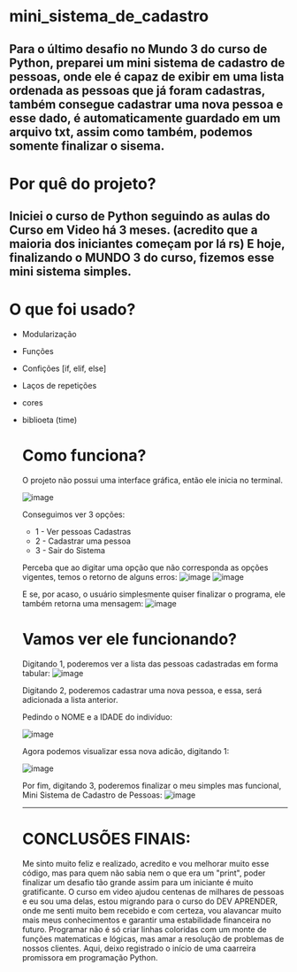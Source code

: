 # mini_sistema_de_cadastro
Para o último desafio no Mundo 3 do curso de Python, preparei um mini sistema de cadastro de pessoas, onde ele é capaz de exibir em uma lista ordenada as pessoas que já foram cadastras, também consegue cadastrar uma nova pessoa e esse dado, é automaticamente guardado em um arquivo txt, assim como também, podemos somente finalizar o sisema.
---------------------------------------------------------------------------------------

# Por quê do projeto?
Iniciei o curso de Python seguindo as aulas do Curso em Video há 3 meses.
(acredito que a maioria dos iniciantes começam por lá rs)
E hoje, finalizando o MUNDO 3 do curso, fizemos esse mini sistema simples.
----------------------------------------------------------------------------------------
# O que foi usado?
- Modularização
- Funções
- Confições [if, elif, else]
- Laços de repetições
- cores
- biblioeta (time)

  # Como funciona?
  O projeto não possui uma interface gráfica, então ele inicia no terminal.
  
  ![image](https://github.com/Henrique-de-Souza/mini_sistema_de_cadastro/assets/148600312/3845743a-8be2-4694-8ce6-e5e56e2d7484)

  Conseguimos ver 3 opções:
  - 1 - Ver pessoas Cadastras
  - 2 - Cadastrar uma pessoa
  - 3 - Sair do Sistema

  Perceba que ao digitar uma opção que não corresponda as opções vigentes, temos o retorno de alguns erros:
  ![image](https://github.com/Henrique-de-Souza/mini_sistema_de_cadastro/assets/148600312/42910fdc-51ea-4fb2-b93c-3c6180b16b6a)
  ![image](https://github.com/Henrique-de-Souza/mini_sistema_de_cadastro/assets/148600312/38116ea4-6ae6-4e2a-9c92-4360043d4ff3)

  E se, por acaso, o usuário simplesmente quiser finalizar o programa, ele também retorna uma mensagem:
  ![image](https://github.com/Henrique-de-Souza/mini_sistema_de_cadastro/assets/148600312/1175411f-1189-42c8-8d4f-f8de4bf032c2)

  # Vamos ver ele funcionando?
  Digitando 1, poderemos ver a lista das pessoas cadastradas em forma tabular:
  ![image](https://github.com/Henrique-de-Souza/mini_sistema_de_cadastro/assets/148600312/2aa5476f-c4a1-46cf-86e2-9e5aa03d817e)

  Digitando 2, poderemos cadastrar uma nova pessoa, e essa, será adicionada a lista anterior.
  
  Pedindo o NOME e a IDADE do indivíduo:
  
  ![image](https://github.com/Henrique-de-Souza/mini_sistema_de_cadastro/assets/148600312/6cfb586c-c192-4e88-8798-361bb1cc7a2a)
  

  Agora podemos visualizar essa nova adicão, digitando 1:
  
  ![image](https://github.com/Henrique-de-Souza/mini_sistema_de_cadastro/assets/148600312/052d5bf9-e91b-4257-81eb-a02d1f05012d)

  Por fim, digitando 3, poderemos finalizar o meu simples mas funcional, Mini Sistema de Cadastro de Pessoas:
  ![image](https://github.com/Henrique-de-Souza/mini_sistema_de_cadastro/assets/148600312/0025bf98-3699-4ae6-9418-c3dd48ed1c1a)
  
  --------------------------------------------------------------------------------------------------

  # CONCLUSÕES FINAIS:
  Me sinto muito feliz e realizado, acredito e vou melhorar muito esse código, mas para quem não sabia nem o que era um "print",
  poder finalizar um desafio tão grande assim para um iniciante é muito gratificante. O curso em video ajudou centenas de milhares
  de pessoas e eu sou uma delas, estou migrando para o curso do DEV APRENDER, onde me senti muito bem recebido e com certeza, vou
  alavancar muito mais meus conhecimentos e garantir uma estabilidade financeira no futuro. Programar não é só criar linhas coloridas
  com um monte de funções matematicas e lógicas, mas amar a resolução de problemas de nossos clientes. Aqui, deixo registrado o início
  de uma caarreira promissora em programação Python.







  
